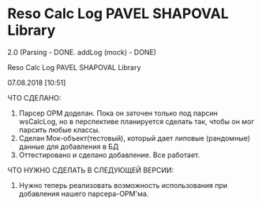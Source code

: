 # Reso Calc Log PAVEL SHAPOVAL Library

2.0 (Parsing - DONE. addLog (mock) - DONE)

Reso Calc Log PAVEL SHAPOVAL Library

07.08.2018 [10:51] 


ЧТО СДЕЛАНО:

1. Парсер ОРМ доделан. Пока он заточен только под парсин wsCalcLog, но в перспективе планируется сделать так, чтобы он мог парсить любые классы.
2. Сделан Мок-объект(тестовый), который дает липовые (рандомные) данные для добавления в БД
3. Оттестировано и сделано добавление. Все работает.

ЧТО НУЖНО СДЕЛАТЬ В СЛЕДУЮЩЕЙ ВЕРСИИ:

1. Нужно теперь реализовать возможность использования при добавления нашего парсера-ОРМ'ма.
